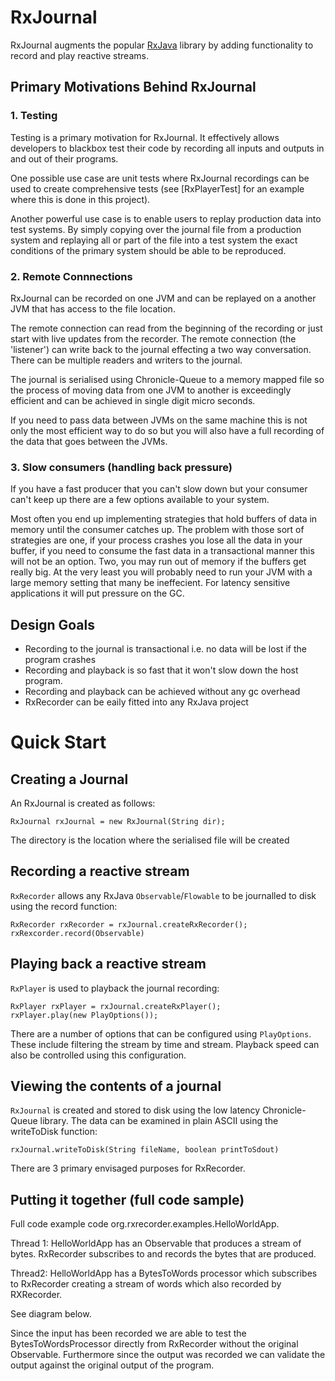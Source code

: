 # RxJournal

RxJournal augments the popular [RxJava](https://github.com/ReactiveX/RxJava) library by adding functionality to record
and play reactive streams. 

## Primary Motivations Behind RxJournal

### 1. Testing

Testing is a primary motivation for RxJournal. It effectively allows developers to
blackbox test their code by recording all inputs and outputs in and out of their programs.

One possible use case are unit tests where RxJournal recordings can be used to create
comprehensive tests (see [RxPlayerTest] for an example where this is done in this project).

Another powerful use case is to enable users to replay production data into test systems. 
By simply copying over the journal file from a production system and replaying all or part of the file
into a test system the exact conditions of the primary system should be able to be reproduced.

### 2. Remote Connnections

RxJournal can be recorded on one JVM and can be replayed on a another JVM that has access to
the file location.  

The remote connection can read from the beginning of the recording or just start with live 
updates from the recorder. The remote connection (the 'listener') can write back to the 
journal effecting a two way conversation. There can be multiple readers and writers to the
journal.

The journal is serialised using Chronicle-Queue to a memory mapped file so
the process of moving data from one JVM to another is exceedingly efficient and can be achieved 
in single digit micro seconds. 

If you need to pass data between JVMs on the same machine this is not only the most efficient way 
to do so but you will also have a full recording of the data that goes between the JVMs.

### 3. Slow consumers (handling back pressure)

If you have a fast producer that you can't slow down but your consumer can't keep up
there are a few options available to your system.

Most often you end up implementing strategies that hold buffers of data in memory until the
consumer catches up. The problem with those sort of strategies are one, if your process
crashes you lose all the data in your buffer, if you need to consume the fast data in a 
transactional manner this will not be an option. Two, you may run out of memory if the 
buffers get really big. At the very least you will probably need to run your JVM with a large
memory setting that many be ineffecient. For latency sensitive applications it will 
put pressure on the GC.


## Design Goals

- Recording to the journal is transactional i.e. no data will be lost if the 
program crashes
- Recording and playback is so fast that it won't slow down the host program.
- Recording and playback can be achieved without any gc overhead
- RxRecorder can be eaily fitted into any RxJava project

# Quick Start
## Creating a Journal

An RxJournal is created as follows:

    RxJournal rxJournal = new RxJournal(String dir);

The directory is the location where the serialised file will be created 

## Recording a reactive stream
`RxRecorder` allows any RxJava `Observable`/`Flowable` to be journalled to disk using 
the record function:
    
    RxRecorder rxRecorder = rxJournal.createRxRecorder();
    rxRexcorder.record(Observable)

## Playing back a reactive stream 

`RxPlayer` is used to playback the journal recording:

    RxPlayer rxPlayer = rxJournal.createRxPlayer();
    rxPlayer.play(new PlayOptions());
    
There are a number of options that can be configured using `PlayOptions`. These
include filtering the stream by time and stream. Playback speed can also be
controlled using this configuration.

## Viewing the contents of a journal

`RxJournal` is created and stored to disk using the low latency Chronicle-Queue library.
The data can be examined in plain ASCII using the writeToDisk function:

    rxJournal.writeToDisk(String fileName, boolean printToSdout)
    
There are 3 primary envisaged purposes for RxRecorder.

## Putting it together (full code sample)


Full code example code org.rxrecorder.examples.HelloWorldApp.

Thread 1: HelloWorldApp has an Observable<Bytes> that produces a stream of bytes. 
RxRecorder subscribes to and records the bytes that are produced. 

Thread2: HelloWorldApp has a BytesToWords processor which subscribes to RxRecorder 
creating a stream of words which also recorded by RXRecorder.

See diagram below.

Since the input has been recorded we are able to test the BytesToWordsProcessor directly from RxRecorder without
the original Observable<Bytes>. Furthermore since the output was recorded we can validate
the output against the original output of the program.
